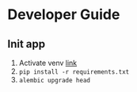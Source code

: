# Developer Guide

## Init app

1. Activate venv [link](https://packaging.python.org/en/latest/guides/installing-using-pip-and-virtual-environments/)
2. ```pip install -r requirements.txt```
3. ```alembic upgrade head```